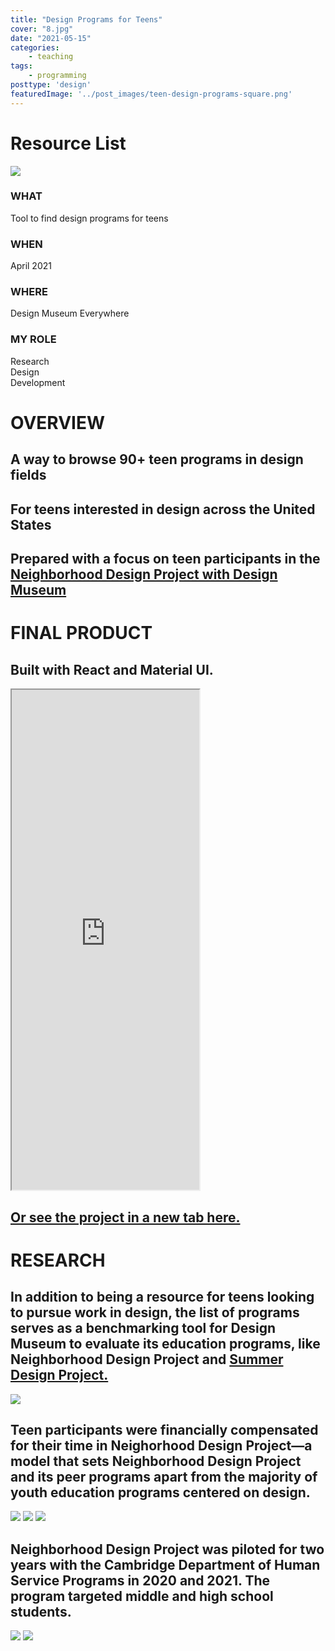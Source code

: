 ```yaml
---
title: "Design Programs for Teens"
cover: "8.jpg"
date: "2021-05-15"
categories:
    - teaching
tags:
    - programming
posttype: 'design'
featuredImage: '../post_images/teen-design-programs-square.png'
---
```


# Resource List

<cover-img>

<img src="../post_images/teen-design-programs/ndp_screenshot.jpg" />

</cover-img>

<design-meta>

### WHAT

Tool to find design programs for teens

### WHEN

April 2021

### WHERE

Design Museum Everywhere

### MY ROLE

Research\
Design\
Development

</design-meta>

<grid-container>


# OVERVIEW

## A way to browse 90+ teen programs in design fields

## For teens interested in design across the United States

## Prepared with a focus on teen participants in the [Neighborhood Design Project with Design Museum](https://designmuseumfoundation.org/program/neighborhood-design-project/)

# FINAL PRODUCT

## Built with React and Material UI.

<iframe src="https://joshuakery.github.io/teen-design-programs/" height="800"></iframe>

<a target="_blank" rel="noreferrer" href="https://joshuakery.github.io/teen-design-programs/"><h2>Or see the project in a new tab here.</h2></a>

# RESEARCH

## In addition to being a resource for teens looking to pursue work in design, the list of programs serves as a benchmarking tool for Design Museum to evaluate its education programs, like Neighborhood Design Project and [Summer Design Project.](https://designmuseumfoundation.org/program/summer-design-project/)

<img src="../post_images/teen-design-programs/funding_breakdown.png" />

## Teen participants were financially compensated for their time in Neighorhood Design Project—a model that sets Neighborhood Design Project and its peer programs apart from the majority of youth education programs centered on design.

<img src="../post_images/teen-design-programs/state_breakdown.png" />

<img src="../post_images/teen-design-programs/location_breakdown.png" />

<img src="../post_images/teen-design-programs/remote_breakdown.png" />

## Neighborhood Design Project was piloted for two years with the Cambridge Department of Human Service Programs in 2020 and 2021. The program targeted middle and high school students.

<img src="../post_images/teen-design-programs/serving_high_school.png" />

<img src="../post_images/teen-design-programs/serving_middle_school.png" />



</grid-container>
